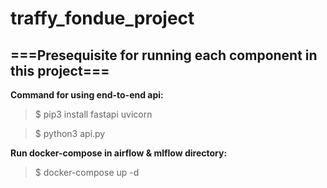 # traffy_fondue_project

## **===Presequisite for running each component in this project===**

**Command for using end-to-end api:**

> $ pip3 install fastapi uvicorn

> $ python3 api.py

**Run docker-compose in airflow & mlflow directory:**

> $ docker-compose up -d
